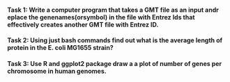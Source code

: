 #### Task 1: Write a computer program that takes a GMT file as an input andr eplace the genenames(orsymbol) in the file with Entrez Ids that effectively creates another GMT file with Entrez ID.
#### Task 2: Using just bash commands find out what is the average length of protein in the E. coli MG1655  strain?
#### Task 3: Use R and ggplot2 package draw a a plot of number of genes per chromosome in human genomes. 
